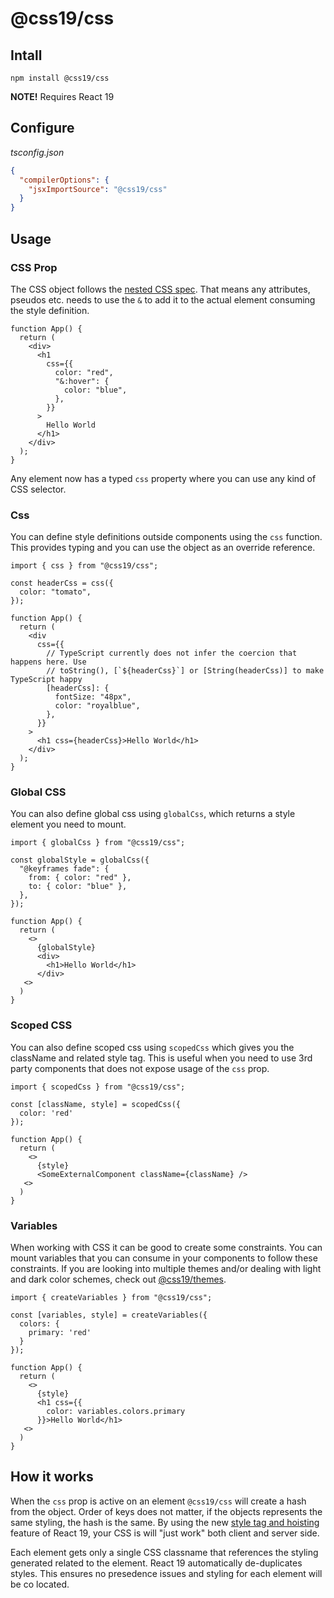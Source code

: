 # @css19/css

## Intall

```shell
npm install @css19/css
```

**NOTE!** Requires React 19

## Configure

_tsconfig.json_

```json
{
  "compilerOptions": {
    "jsxImportSource": "@css19/css"
  }
}
```

## Usage

### CSS Prop

The CSS object follows the [nested CSS spec](https://developer.mozilla.org/en-US/docs/Web/CSS/Nesting_selector). That means any attributes, pseudos etc. needs to use the `&` to add it to the actual element consuming the style definition.

```tsx
function App() {
  return (
    <div>
      <h1
        css={{
          color: "red",
          "&:hover": {
            color: "blue",
          },
        }}
      >
        Hello World
      </h1>
    </div>
  );
}
```

Any element now has a typed `css` property where you can use any kind of CSS selector.

### Css

You can define style definitions outside components using the `css` function. This provides typing and you can use the object as an override reference.

```tsx
import { css } from "@css19/css";

const headerCss = css({
  color: "tomato",
});

function App() {
  return (
    <div
      css={{
        // TypeScript currently does not infer the coercion that happens here. Use
        // toString(), [`${headerCss}`] or [String(headerCss)] to make TypeScript happy
        [headerCss]: {
          fontSize: "48px",
          color: "royalblue",
        },
      }}
    >
      <h1 css={headerCss}>Hello World</h1>
    </div>
  );
}
```

### Global CSS

You can also define global css using `globalCss`, which returns a style element you need to mount.

```tsx
import { globalCss } from "@css19/css";

const globalStyle = globalCss({
  "@keyframes fade": {
    from: { color: "red" },
    to: { color: "blue" },
  },
});

function App() {
  return (
    <>
      {globalStyle}
      <div>
        <h1>Hello World</h1>
      </div>
   <>
  )
}
```

### Scoped CSS

You can also define scoped css using `scopedCss` which gives you the className and related style tag. This is useful when you need to use 3rd party components that does not expose usage of the `css` prop.

```tsx
import { scopedCss } from "@css19/css";

const [className, style] = scopedCss({
  color: 'red'
});

function App() {
  return (
    <>
      {style}
      <SomeExternalComponent className={className} />
   <>
  )
}
```

### Variables

When working with CSS it can be good to create some constraints. You can mount variables that you can consume in your components to follow these constraints. If you are looking into multiple themes and/or dealing with light and dark color schemes, check out [@css19/themes](../themes/).

```tsx
import { createVariables } from "@css19/css";

const [variables, style] = createVariables({
  colors: {
    primary: 'red'
  }
});

function App() {
  return (
    <>
      {style}
      <h1 css={{
        color: variables.colors.primary
      }}>Hello World</h1>
   <>
  )
}
```

## How it works

When the `css` prop is active on an element `@css19/css` will create a hash from the object. Order of keys does not matter, if the objects represents the same styling, the hash is the same. By using the new [style tag and hoisting](https://react.dev/reference/react-dom/components/style) feature of React 19, your CSS is will "just work" both client and server side.

Each element gets only a single CSS classname that references the styling generated related to the element. React 19 automatically de-duplicates styles. This ensures no presedence issues and styling for each element will be co located.
